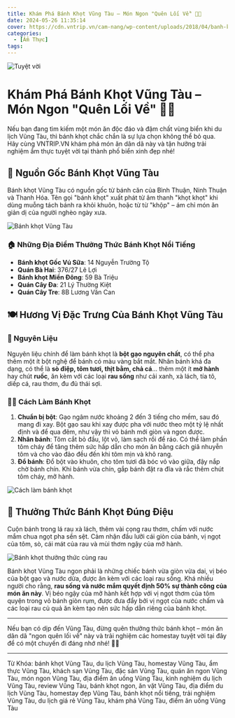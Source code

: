 ```yaml
---
title: Khám Phá Bánh Khọt Vũng Tàu – Món Ngon "Quên Lối Về" 🌊🍤
date: 2024-05-26 11:35:14
cover: https://cdn.vntrip.vn/cam-nang/wp-content/uploads/2018/04/banh-khot-vung-tau-7.jpg
categories:
  - [Ẩm Thực]
tags:
---
```


![](https://cdn.vntrip.vn/cam-nang/wp-content/uploads/2018/04/banh-khot-vung-tau-7.jpg "Tuyệt vời")

# Khám Phá Bánh Khọt Vũng Tàu – Món Ngon "Quên Lối Về" 🌊🍤

Nếu bạn đang tìm kiếm một món ăn độc đáo và đậm chất vùng biển khi du lịch Vũng Tàu, thì bánh khọt chắc chắn là sự lựa chọn không thể bỏ qua. Hãy cùng VNTRIP.VN khám phá món ăn dân dã này và tận hưởng trải nghiệm ẩm thực tuyệt vời tại thành phố biển xinh đẹp nhé!

## 🌟 Nguồn Gốc Bánh Khọt Vũng Tàu

Bánh khọt Vũng Tàu có nguồn gốc từ bánh căn của Bình Thuận, Ninh Thuận và Thanh Hóa. Tên gọi "bánh khọt" xuất phát từ âm thanh "khọt khọt" khi dùng muỗng tách bánh ra khỏi khuôn, hoặc từ từ "khộp" – ám chỉ món ăn giản dị của người nghèo ngày xưa.

![Bánh khọt Vũng Tàu](https://www.huongnghiepaau.com/wp-content/uploads/2016/07/mon-banh-khot.jpg "Bánh khọt Vũng Tàu")

### 🏠 Những Địa Điểm Thưởng Thức Bánh Khọt Nổi Tiếng

- **Bánh khọt Gốc Vú Sữa**: 14 Nguyễn Trường Tộ
- **Quán Bà Hai**: 376/27 Lê Lợi
- **Bánh khọt Miền Đông**: 59 Bà Triệu
- **Quán Cây Đa**: 21 Lý Thường Kiệt
- **Quán Cây Tre**: 8B Lương Văn Can

## 🍽️ Hương Vị Đặc Trưng Của Bánh Khọt Vũng Tàu

### 🌾 Nguyên Liệu

Nguyên liệu chính để làm bánh khọt là **bột gạo nguyên chất**, có thể pha thêm một ít bột nghệ để bánh có màu vàng bắt mắt. Nhân bánh khá đa dạng, có thể là **sò điệp, tôm tươi, thịt bằm, chả cá**… thêm một ít **mỡ hành** hay chút **ruốc**, ăn kèm với các loại **rau sống** như cải xanh, xà lách, tía tô, diếp cá, rau thơm, đu đủ thái sợi.

### 🧑‍🍳 Cách Làm Bánh Khọt

1. **Chuẩn bị bột**: Gạo ngâm nước khoảng 2 đến 3 tiếng cho mềm, sau đó mang đi xay. Bột gạo sau khi xay được pha với nước theo một tỷ lệ nhất định và để qua đêm, như vậy thì vỏ bánh mới giòn và ngon được.
2. **Nhân bánh**: Tôm cắt bỏ đầu, lột vỏ, làm sạch rồi để ráo. Có thể làm phần tôm cháy để tăng thêm sức hấp dẫn cho món ăn bằng cách giã nhuyễn tôm và cho vào đảo đều đến khi tôm mịn và khô rang.
3. **Đổ bánh**: Đổ bột vào khuôn, cho tôm tươi đã bóc vỏ vào giữa, đậy nắp chờ bánh chín. Khi bánh vừa chín, gắp bánh đặt ra đĩa và rắc thêm chút tôm cháy, mỡ hành.

![Cách làm bánh khọt](https://www.btaskee.com/wp-content/uploads/2023/09/do-banh-khot-vung-tau.jpg "Cách làm bánh khọt")

## 🍃 Thưởng Thức Bánh Khọt Đúng Điệu

Cuộn bánh trong lá rau xà lách, thêm vài cọng rau thơm, chấm với nước mắm chua ngọt pha sền sệt. Cảm nhận đầu lưỡi cái giòn của bánh, vị ngọt của tôm, sò, cái mát của rau và mùi thơm ngậy của mỡ hành.

![Bánh khọt thưởng thức cùng rau](https://giavihanhphuc.com/files/folder_1278/images/banh-khot-kinh-doanh-NCK800.jpg "Bánh khọt thưởng thức cùng rau")

Bánh khọt Vũng Tàu ngon phải là những chiếc bánh vừa giòn vừa dai, vị béo của bột gạo và nước dừa, được ăn kèm với các loại rau sống. Khá nhiều người cho rằng, **rau sống và nước mắm quyết định 50% sự thành công của món ăn này**. Vị béo ngậy của mỡ hành kết hợp với vị ngọt thơm của tôm quyện trong vỏ bánh giòn rụm, được đưa đẩy bởi vị ngọt của nước chấm và các loại rau củ quả ăn kèm tạo nên sức hấp dẫn riêng của bánh khọt.

---

Nếu bạn có dịp đến Vũng Tàu, đừng quên thưởng thức bánh khọt – món ăn dân dã "ngon quên lối về" này và trải nghiệm các homestay tuyệt vời tại đây để có một chuyến đi đáng nhớ nhé! 🍤🌿

---

Từ Khóa: bánh khọt Vũng Tàu, du lịch Vũng Tàu, homestay Vũng Tàu, ẩm thực Vũng Tàu, khách sạn Vũng Tàu, đặc sản Vũng Tàu, quán ăn ngon Vũng Tàu, món ngon Vũng Tàu, địa điểm ăn uống Vũng Tàu, kinh nghiệm du lịch Vũng Tàu, review Vũng Tàu, bánh khọt ngon, ăn vặt Vũng Tàu, địa điểm du lịch Vũng Tàu, homestay đẹp Vũng Tàu, bánh khọt nổi tiếng, trải nghiệm Vũng Tàu, du lịch giá rẻ Vũng Tàu, khám phá Vũng Tàu, điểm ăn uống Vũng Tàu
